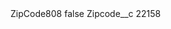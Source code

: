 <?xml version="1.0" encoding="UTF-8"?>
<CustomMetadata xmlns="http://soap.sforce.com/2006/04/metadata" xmlns:xsi="http://www.w3.org/2001/XMLSchema-instance" xmlns:xsd="http://www.w3.org/2001/XMLSchema">
    <label>ZipCode808</label>
    <protected>false</protected>
    <values>
        <field>Zipcode__c</field>
        <value xsi:type="xsd:string">22158</value>
    </values>
</CustomMetadata>
